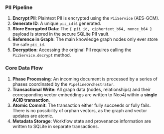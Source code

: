 ### PII Pipeline
1.  **Encrypt PII**: Plaintext PII is encrypted using the `PiiService` (AES-GCM).
2.  **Generate ID**: A unique `pii_id` is generated.
3.  **Store Encrypted Data**: The `{ pii_id, ciphertext_b64, nonce_b64 }` payload is stored in the secure SQLite PII vault.
4.  **Reference in Graph**: The main knowledge graph nodes only ever store the safe `pii_id`.
5.  **Decryption**: Accessing the original PII requires calling the `PiiService.decrypt` method.

### Core Data Flow
1.  **Phase Processing**: An incoming document is processed by a series of phases coordinated by the `PipelineOrchestrator`.
2.  **Transactional Write**: All graph data (nodes, relationships) and their corresponding vector embeddings are written to Neo4j within a **single ACID transaction**.
3.  **Atomic Commit**: The transaction either fully succeeds or fully fails. There is no possibility of orphan vectors, as the graph and vector updates are atomic.
4.  **Metadata Storage**: Workflow state and provenance information are written to SQLite in separate transactions. 